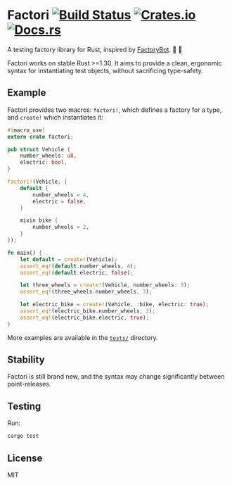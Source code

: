 # Factori [![Build Status](https://travis-ci.org/mjkillough/factori.svg?branch=master)](https://travis-ci.org/mjkillough/factori) [![Crates.io](https://img.shields.io/crates/v/factori.svg)](https://crates.io/crates/factori) [![Docs.rs](https://docs.rs/factori/badge.svg)](https://docs.rs/factori/)

A testing factory library for Rust, inspired by [FactoryBot](https://github.com/thoughtbot/factory_bot). 🤖 🦀

Factori works on stable Rust >=1.30. It aims to provide a clean, ergonomic syntax for instantiating test objects, without sacrificing type-safety.

## Example

Factori provides two macros: `factori!`, which defines a factory for a type, and `create!` which instantiates it:

```rust
#[macro_use]
extern crate factori;

pub struct Vehicle {
    number_wheels: u8,
    electric: bool,
}

factori!(Vehicle, {
    default {
        number_wheels = 4,
        electric = false,
    }

    mixin bike {
        number_wheels = 2,
    }
});

fn main() {
    let default = create!(Vehicle);
    assert_eq!(default.number_wheels, 4);
    assert_eq!(default.electric, false);

    let three_wheels = create!(Vehicle, number_wheels: 3);
    assert_eq!(three_wheels.number_wheels, 3);

    let electric_bike = create!(Vehicle, :bike, electric: true);
    assert_eq!(electric_bike.number_wheels, 2);
    assert_eq!(electric_bike.electric, true);
}
```

More examples are available in the [`tests/`](https://github.com/mjkillough/factori/tree/master/tests) directory.

## Stability

Factori is still brand new, and the syntax may change significantly between point-releases.

## Testing

Run:

```sh
cargo test
```

## License

MIT
